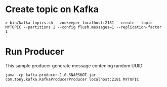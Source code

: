 
# Create topic on Kafka
```
> bin/kafka-topics.sh --zookeeper localhost:2181 --create --topic MYTOPIC --partitions 1 --config flush.messages=1 --replication-factor 1
```

# Run Producer
This sample producer generate message contening random UUID
```
java -cp kafka-producer-1.0-SNAPSHOT.jar com.tony.kafka.KafkaProducerProducer localhost:2181 MYTOPIC
```

